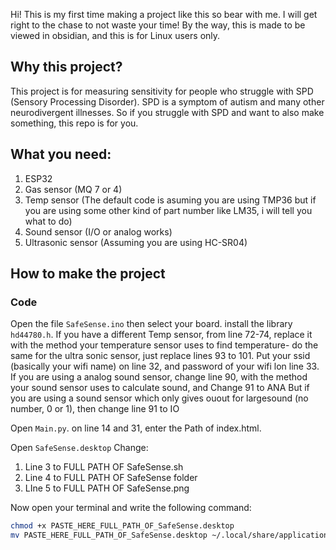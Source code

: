 Hi! This is my first time making a project like this so bear with me. I will get right to the chase to not waste your time! By the way, this is made to be viewed in obsidian, and this is for Linux users only.

## Why this project?

This project is for measuring sensitivity for people who struggle with SPD (Sensory Processing Disorder). SPD is a symptom of autism and many other neurodivergent illnesses. So if you struggle with SPD and want to also make something, this repo is for you.

## What you need:

1.  ESP32
2. Gas sensor (MQ 7 or 4)
3. Temp sensor (The default code is asuming you are using TMP36 but if you are using some other kind of part number like LM35, i will tell you what to do)
4. Sound sensor (I/O or analog works)
5. Ultrasonic sensor (Assuming you are using HC-SR04)


## How to make the project

### Code
Open the file `SafeSense.ino` then select your board. install the library `hd44780.h`. If you have a different Temp sensor, from line 72-74, replace it with the method your temperature sensor uses to find temperature- do the same for the ultra sonic sensor, just replace lines 93 to 101. Put your ssid (basically your wifi name) on line 32, and password of your wifi lon line 33. 
If you are using a analog sound sensor, change line 90, with the method your sound sensor uses to calculate sound, and Change 91 to ANA
But if you are using a sound sensor which only gives ouout for largesound (no number, 0 or 1), then change line 91 to IO


Open `Main.py`. on line 14 and 31, enter the Path of index.html.

Open `SafeSense.desktop` Change:
1. Line 3 to FULL PATH OF SafeSense.sh
2. Line 4 to FULL PATH OF SafeSense folder
3. LIne 5 to FULL PATH OF SafeSense.png

Now open your terminal and write the following command:

```bash
chmod +x PASTE_HERE_FULL_PATH_OF_SafeSense.desktop
mv PASTE_HERE_FULL_PATH_OF_SafeSense.desktop ~/.local/share/applications/
```


